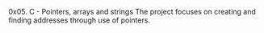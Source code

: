 0x05. C - Pointers, arrays and strings
The project focuses on creating and finding addresses through use of pointers.

